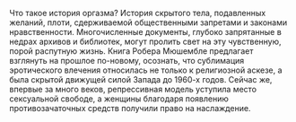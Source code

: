 <!--2023-10-22 21:48:24-->
Что такое история оргазма? История скрытого тела, подавленных желаний, плоти, сдерживаемой общественными запретами и законами нравственности. Многочисленные документы, глубоко запрятанные в недрах архивов и библиотек, могут пролить свет на эту чувственную, порой распутную жизнь. Книга Робера Мюшембле предлагает взглянуть на прошлое по-новому, осознать, что сублимация эротического влечения относилась не только к религиозной аскезе, а была скрытой движущей силой Запада до 1960-х годов. Сейчас же, впервые за много веков, репрессивная модель уступила место сексуальной свободе, а женщины благодаря появлению противозачаточных средств получили право на наслаждение.